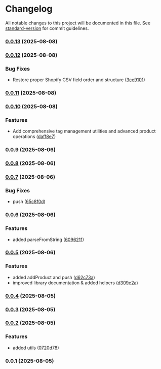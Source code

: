 # Changelog

All notable changes to this project will be documented in this file. See [standard-version](https://github.com/conventional-changelog/standard-version) for commit guidelines.

### [0.0.13](https://github.com/doeixd/parse-shopify-csv/compare/v0.0.12...v0.0.13) (2025-08-08)

### [0.0.12](https://github.com/doeixd/parse-shopify-csv/compare/v0.0.11...v0.0.12) (2025-08-08)


### Bug Fixes

* Restore proper Shopify CSV field order and structure ([3ce9101](https://github.com/doeixd/parse-shopify-csv/commit/3ce91016683b05dd2e5e255bf5e59b7de0ba6421))

### [0.0.11](https://github.com/doeixd/parse-shopify-csv/compare/v0.0.10...v0.0.11) (2025-08-08)

### [0.0.10](https://github.com/doeixd/parse-shopify-csv/compare/v0.0.9...v0.0.10) (2025-08-08)


### Features

* Add comprehensive tag management utilities and advanced product operations ([daff8e7](https://github.com/doeixd/parse-shopify-csv/commit/daff8e79f3ef5afe12a9cf24496528af565b6809))

### [0.0.9](https://github.com/doeixd/parse-shopify-csv/compare/v0.0.8...v0.0.9) (2025-08-06)

### [0.0.8](https://github.com/doeixd/parse-shopify-csv/compare/v0.0.7...v0.0.8) (2025-08-06)

### [0.0.7](https://github.com/doeixd/parse-shopify-csv/compare/v0.0.6...v0.0.7) (2025-08-06)


### Bug Fixes

* push ([65c8f0d](https://github.com/doeixd/parse-shopify-csv/commit/65c8f0d5c4db368ab860791697de1cac52fb551a))

### [0.0.6](https://github.com/doeixd/parse-shopify-csv/compare/v0.0.5...v0.0.6) (2025-08-06)


### Features

* added parseFromString ([6096211](https://github.com/doeixd/parse-shopify-csv/commit/6096211619f755c0e759bd9dbd43ccfc8ac3ec36))

### [0.0.5](https://github.com/doeixd/parse-shopify-csv/compare/v0.0.4...v0.0.5) (2025-08-06)


### Features

* added addProduct and push ([d62c73a](https://github.com/doeixd/parse-shopify-csv/commit/d62c73a37cfd4e6c8d2288a11cc8980adb43237b))
* improved library documentation & added helpers ([d309e2a](https://github.com/doeixd/parse-shopify-csv/commit/d309e2a75ca6090a8769f2577bee976edc598ee5))

### [0.0.4](https://github.com/doeixd/parse-shopify-csv/compare/v0.0.3...v0.0.4) (2025-08-05)

### [0.0.3](https://github.com/doeixd/parse-shopify-csv/compare/v0.0.2...v0.0.3) (2025-08-05)

### [0.0.2](https://github.com/doeixd/parse-shopify-csv/compare/v0.0.1...v0.0.2) (2025-08-05)


### Features

* added utils ([0720d78](https://github.com/doeixd/parse-shopify-csv/commit/0720d78942a9b10d6ee8978c8f54b87f4d3117b7))

### 0.0.1 (2025-08-05)
